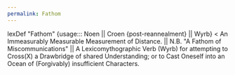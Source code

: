 ```yaml
---
permalink: Fathom
---
```

lexDef "Fathom" {usage::: Noen || Croen {post-reannealment} || Wyrb} < An Immeasurably Measurable Measurement of Distance. || N.B. "A Fathom of Miscommunications" || A Lexicomythographic Verb (Wyrb) for attempting to Cross(X) a Drawbridge of shared Understanding; or to Cast Oneself into an Ocean  of (Forgivably) insufficient Characters.

[^o]: Or similarly Deep Body of Water. See: [[Oar]][^or]
[^or]: Or, [[Ore]].